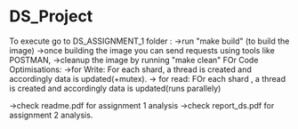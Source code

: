# DS_Project

To execute go to DS_ASSIGNMENT_1 folder :
->run "make build" (to build the image)
->once building the image you can send requests using tools like POSTMAN,
->cleanup the image by running "make clean"
FOr Code Optimisations:
->for Write:
 For each shard, a thread is created and accordingly data is updated(+mutex).
-> for read:
  FOr each shard , a thread is created and accordingly data is updated(runs parallely)

->check readme.pdf for assignment 1 analysis
->check report_ds.pdf for assignment 2 analysis.
